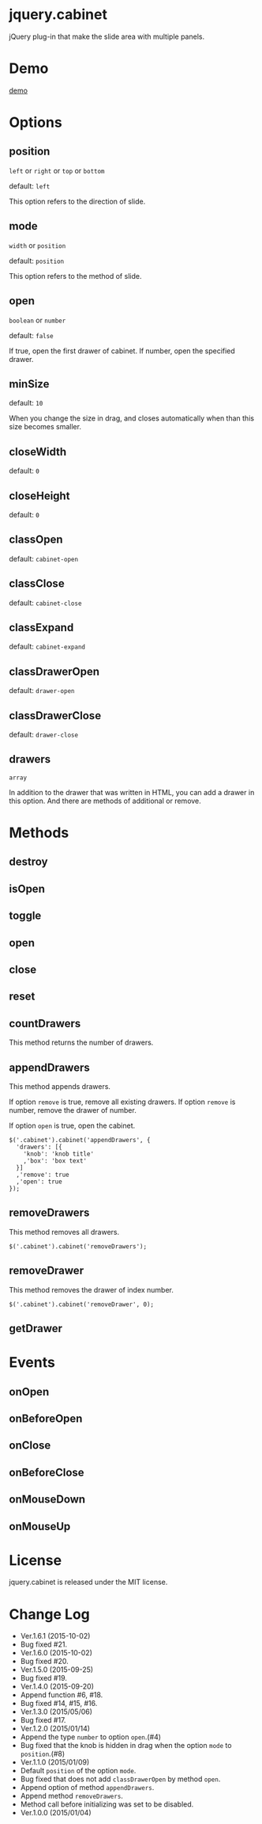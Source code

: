 jquery.cabinet
==============

jQuery plug-in that make the slide area with multiple panels.

Demo
====

[demo](http://fintopo.github.io/jquery.cabinet/)


Options
=======

## position

`left` or `right` or `top` or `bottom`

default: `left`

This option refers to the direction of slide.

## mode

`width` or `position`

default: `position`

This option refers to the method of slide.

## open

`boolean` or `number`

default: `false`

If true, open the first drawer of cabinet.
If number, open the specified drawer.

## minSize

default: `10`

When you change the size in drag, and closes automatically when than this size becomes smaller.

## closeWidth

default: `0`

## closeHeight

default: `0`

## classOpen

default: `cabinet-open`

## classClose

default: `cabinet-close`

## classExpand

default: `cabinet-expand`

## classDrawerOpen

default: `drawer-open`

## classDrawerClose

default: `drawer-close`

## drawers

`array`

In addition to the drawer that was written in HTML, you can add a drawer in this option. 
And there are methods of additional or remove.

Methods
=======

## destroy

## isOpen

## toggle

## open

## close

## reset

## countDrawers

This method returns the number of drawers.

## appendDrawers

This method appends drawers.

If option `remove` is true, remove all existing drawers.
If option `remove` is number, remove the drawer of number.

If option `open` is true, open the cabinet.

```
$('.cabinet').cabinet('appendDrawers', {
  'drawers': [{
    'knob': 'knob title'
    ,'box': 'box text'
  }]
  ,'remove': true
  ,'open': true
});
```

## removeDrawers

This method removes all drawers.

```
$('.cabinet').cabinet('removeDrawers');
```

## removeDrawer

This method removes the drawer of index number.

```
$('.cabinet').cabinet('removeDrawer', 0);
```

## getDrawer

Events
======

## onOpen

## onBeforeOpen

## onClose
## onBeforeClose
## onMouseDown
## onMouseUp


License
=======

jquery.cabinet is released under the MIT license.

Change Log
==========

- Ver.1.6.1 (2015-10-02)
 - Bug fixed #21.
- Ver.1.6.0 (2015-10-02)
 - Bug fixed #20.
- Ver.1.5.0 (2015-09-25)
 - Bug fixed #19.
- Ver.1.4.0 (2015-09-20)
 - Append function #6, #18.
 - Bug fixed #14, #15, #16.
- Ver.1.3.0 (2015/05/06)
 - Bug fixed #17.
- Ver.1.2.0 (2015/01/14)
 - Append the type `number` to option `open`.(#4)
 - Bug fixed that the knob is hidden in drag when the option `mode` to `position`.(#8)
- Ver.1.1.0 (2015/01/09)
 - Default `position` of the option `mode`.
 - Bug fixed that does not add `classDrawerOpen` by method `open`.
 - Append option of method `appendDrawers`.
 - Append method `removeDrawers`.
 - Method call before initializing was set to be disabled.
- Ver.1.0.0 (2015/01/04)
